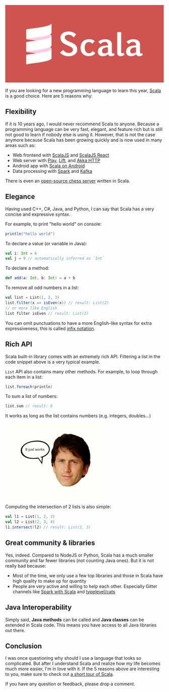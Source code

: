 ![scala][scala]

If you are looking for a new programming language to learn this year, [Scala][scala_lang] is a good choice. Here are 5 reasons why:

## Flexibility

If it is 10 years ago, I would never recommend Scala to anyone. Because a programming language can be very fast, elegant, and feature rich but is still not good to learn if nobody else is using it. However, that is not the case anymore because Scala has been growing quickly and is now used in many areas such as:

- Web frontend with [ScalaJS][scalajs] and [ScalaJS React][react]
- Web server with [Play][play], [Lift][lift], and [Akka HTTP][akka]
- Android app with [Scala on Android][android]
- Data processing with [Spark][spark] and [Kafka][kafka]

There is even an [open-source chess server][chess] written in Scala.

## Elegance

Having used C++, C#, Java, and Python, I can say that Scala has a very concise and expressive syntax.

For example, to print "hello world" on console:

```scala
println("hello world")
```

To declare a value (or variable in Java):
```scala
val i: Int = 6
val j = 9 // automatically inferred as `Int`
```

To declare a method:
```scala
def add(a: Int, b: Int) = a + b
```

To remove all odd numbers in a list:
```scala
val list = List(1, 2, 3)
list.filter(x => isEven(x)) // result: List(2)
// or more like English
list filter isEven // result: List(2)
```

You can omit punctuations to have a more English-like syntax for extra expressiveness, this is called [infix notation][infix].

## Rich API

Scala built-in library comes with an extremely rich API. Filtering a list in the code snippet above is a very typical example.

`List` API also contains many other methods. For example, to loop through each item in a list:
```scala
list.foreach(println)
```

To sum a list of numbers:
```scala
list.sum // result: 6
```
It works as long as the list contains numbers (e.g. integers, doubles...)

![it_just_works][it_just_works]

Computing the intersection of 2 lists is also simple:
```scala
val l1 = List(1, 2, 3)
val l2 = List(2, 3, 4)
l1.intersect(l2) // result: List(2, 3)
```

## Great community & libraries

Yes, indeed. Compared to NodeJS or Python, Scala has a much smaller community and far fewer libraries (not counting Java ones). But it is not really bad because:

- Most of the time, we only use a few top libraries and those in Scala have high quality to make up for quantity
- People are very active and willing to help each other. Especially Gitter channels like [Spark with Scala][spark_gitter] and [typelevel/cats][cat]

## Java Interoperability

Simply said, **Java methods** can be called and **Java classes** can be extended in Scala code. This means you have access to all Java libraries out there.

## Conclusion

I was once questioning why should I use a language that looks so complicated. But after I understand Scala and realize how my life becomes much more easier, I'm in love with it. If the 5 reasons above are interesting to you,  make sure to check out [a short tour of Scala][tour].


If you have any question or feedback, please drop a comment.
 
[scala]: scala_logo.jpg
[scala_lang]: https://www.scala-lang.org/
[scalajs]: https://www.scala-js.org/
[react]: https://github.com/japgolly/scalajs-react
[play]: https://github.com/playframework/playframework
[lift]: https://github.com/lift/framework
[akka]: https://github.com/akka/akka-http
[android]: https://github.com/scala-android/sbt-android
[spark]: https://github.com/apache/spark
[kafka]: https://github.com/apache/kafka
[chess]: https://github.com/ornicar/lila
[it_just_works]: it_just_works.png
[infix]: https://docs.scala-lang.org/style/method-invocation.html
[spark_gitter]: https://gitter.im/spark-scala/Lobby
[cat]: https://gitter.im/typelevel/cats
[tour]: https://docs.scala-lang.org/tour/tour-of-scala.html